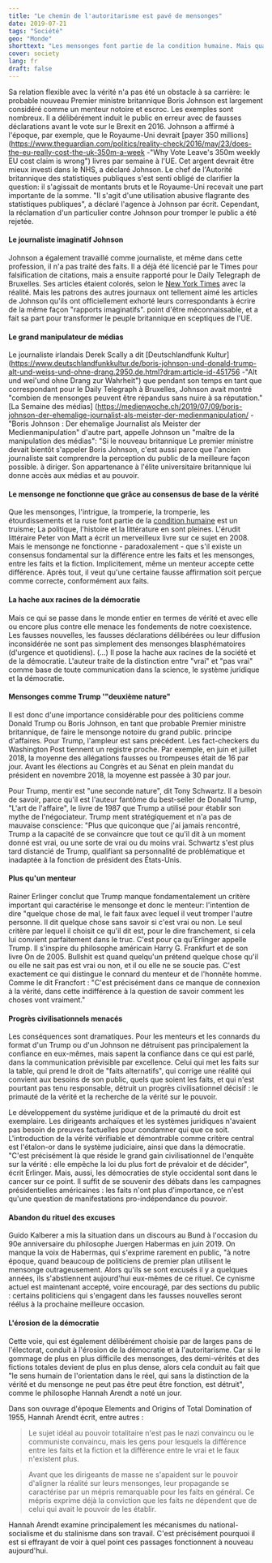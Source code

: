 ```yaml
---
title: "Le chemin de l'autoritarisme est pavé de mensonges"
date: 2019-07-21
tags: "Société"
geo: "Monde"
shorttext: "Les mensonges font partie de la condition humaine. Mais quand les politiciens font du mensonge un principe d'entreprise, la démocratie est en danger."
cover: society
lang: fr
draft: false
---
```


Sa relation flexible avec la vérité n'a pas été un obstacle à sa carrière: le probable nouveau Premier ministre britannique Boris Johnson est largement considéré comme un menteur notoire et escroc. Les exemples sont nombreux. Il a délibérément induit le public en erreur avec de fausses déclarations avant le vote sur le Brexit en 2016. Johnson a affirmé à l'époque, par exemple, que le Royaume-Uni devrait [payer 350 millions](https://www.theguardian.com/politics/reality-check/2016/may/23/does-the-eu-really-cost-the-uk-350m-a-week -"Why Vote Leave's 350m weekly EU cost claim is wrong") livres par semaine à l'UE. Cet argent devrait être mieux investi dans le NHS, a déclaré Johnson. Le chef de l'Autorité britannique des statistiques publiques s'est senti obligé de clarifier la question: il s'agissait de montants bruts et le Royaume-Uni recevait une part importante de la somme. "Il s'agit d'une utilisation abusive flagrante des statistiques publiques", a déclaré l'agence à Johnson par écrit. Cependant, la réclamation d'un particulier contre Johnson pour tromper le public a été rejetée.

#### Le journaliste imaginatif Johnson

Johnson a également travaillé comme journaliste, et même dans cette profession, il n'a pas traité des faits. Il a déjà été licencié par le Times pour falsification de citations, mais a ensuite rapporté pour le Daily Telegraph de Bruxelles. Ses articles étaient colorés, selon le [New York Times](https://www.nytimes.com/2016/06/22/opinion/who-is-to-blame-for-brexits-appeal-british-newspapers.html") avec la réalité. Mais les patrons des autres journaux ont tellement aimé les articles de Johnson qu'ils ont officiellement exhorté leurs correspondants à écrire de la même façon "rapports imaginatifs". point d'être méconnaissable, et a fait sa part pour transformer le peuple britannique en sceptiques de l'UE.

#### Le grand manipulateur de médias

Le journaliste irlandais Derek Scally a dit [Deutschlandfunk Kultur](https://www.deutschlandfunkkultur.de/boris-johnson-und-donald-trump-alt-und-weiss-und-ohne-drang.2950.de.html?dram:article-id-451756 -"Alt und wei'und ohne Drang zur Wahrheit") que pendant son temps en tant que correspondant pour le Daily Telegraph à Bruxelles, Johnson avait montré "combien de mensonges peuvent être répandus sans nuire à sa réputation." [La Semaine des médias] (https://medienwoche.ch/2019/07/09/boris-johnson-der-ehemalige-journalist-als-meister-der-medienmanipulation/ - "Boris Johnson : Der ehemalige Journalist als Meister der Medienmanipulation" d'autre part, appelle Johnson un "maître de la manipulation des médias": "Si le nouveau britannique Le premier ministre devait bientôt s'appeler Boris Johnson, c'est aussi parce que l'ancien journaliste sait comprendre la perception du public de la meilleure façon possible. à diriger. Son appartenance à l'élite universitaire britannique lui donne accès aux médias et au pouvoir.

#### Le mensonge ne fonctionne que grâce au consensus de base de la vérité

Que les mensonges, l'intrigue, la tromperie, la tromperie, les étourdissements et la ruse font partie de la [condition humaine](https://fr.wikipedia.org/wiki/Condition_humaine "Condition humaine") est un truisme; La politique, l'histoire et la littérature en sont pleines. L'érudit littéraire Peter von Matt a écrit un merveilleux livre sur ce sujet en 2008. Mais le mensonge ne fonctionne - paradoxalement - que s'il existe un consensus fondamental sur la différence entre les faits et les mensonges, entre les faits et la fiction. Implicitement, même un menteur accepte cette différence. Après tout, il veut qu'une certaine fausse affirmation soit perçue comme correcte, conformément aux faits.

#### La hache aux racines de la démocratie

Mais ce qui se passe dans le monde entier en termes de vérité et avec elle ou encore plus contre elle menace les fondements de notre coexistence. Les fausses nouvelles, les fausses déclarations délibérées ou leur diffusion inconsidérée ne sont pas simplement des mensonges blasphématoires (d'urgence et quotidiens). (...) Il pose la hache aux racines de la société et de la démocratie. L'auteur traite de la distinction entre "vrai" et "pas vrai" comme base de toute communication dans la science, le système juridique et la démocratie.

#### Mensonges comme Trump '"deuxième nature"

Il est donc d'une importance considérable pour des politiciens comme Donald Trump ou Boris Johnson, en tant que probable Premier ministre britannique, de faire le mensonge notoire du grand public. principe d'affaires. Pour Trump, l'ampleur est sans précédent. Les fact-checkers du Washington Post tiennent un registre proche. Par exemple, en juin et juillet 2018, la moyenne des allégations fausses ou trompeuses était de 16 par jour. Avant les élections au Congrès et au Sénat en plein mandat du président en novembre 2018, la moyenne est passée à 30 par jour.

Pour Trump, mentir est "une seconde nature", dit Tony Schwartz. Il a besoin de savoir, parce qu'il est l'auteur fantôme du best-seller de Donald Trump, "L'art de l'affaire", le livre de 1987 que Trump a utilisé pour établir son mythe de l'négociateur. Trump ment stratégiquement et n'a pas de mauvaise conscience: "Plus que quiconque que j'ai jamais rencontré, Trump a la capacité de se convaincre que tout ce qu'il dit à un moment donné est vrai, ou une sorte de vrai ou du moins vrai. Schwartz s'est plus tard distancié de Trump, qualifiant sa personnalité de problématique et inadaptée à la fonction de président des États-Unis.

#### Plus qu'un menteur

Rainer Erlinger conclut que Trump manque fondamentalement un critère important qui caractérise le mensonge et donc le menteur: l'intention de dire "quelque chose de mal, le fait faux avec lequel il veut tromper l'autre personne. Il dit quelque chose sans savoir si c'est vrai ou non. Le seul critère par lequel il choisit ce qu'il dit est, pour le dire franchement, si cela lui convient parfaitement dans le truc. C'est pour ça qu'Erlinger appelle Trump. Il s'inspire du philosophe américain Harry G. Frankfurt et de son livre On de 2005. Bullshit est quand quelqu'un prétend quelque chose qu'il ou elle ne sait pas est vrai ou non, et il ou elle ne se soucie pas. C'est exactement ce qui distingue le connard du menteur et de l'honnête homme. Comme le dit Francfort : "C'est précisément dans ce manque de connexion à la vérité, dans cette indifférence à la question de savoir comment les choses vont vraiment."

#### Progrès civilisationnels menacés

Les conséquences sont dramatiques. Pour les menteurs et les connards du format d'un Trump ou d'un Johnson ne détruisent pas principalement la confiance en eux-mêmes, mais sapent la confiance dans ce qui est parlé, dans la communication prévisible par excellence. Celui qui met les faits sur la table, qui prend le droit de "faits alternatifs", qui corrige une réalité qui convient aux besoins de son public, quels que soient les faits, et qui n'est pourtant pas tenu responsable, détruit un progrès civilisationnel décisif : le primauté de la vérité et la recherche de la vérité sur le pouvoir.

Le développement du système juridique et de la primauté du droit est exemplaire. Les dirigeants archaïques et les systèmes juridiques n'avaient pas besoin de preuves factuelles pour condamner qui que ce soit. L'introduction de la vérité vérifiable et démontrable comme critère central est l'étalon-or dans le système judiciaire, ainsi que dans la démocratie. "C'est précisément là que réside le grand gain civilisationnel de l'enquête sur la vérité : elle empêche la loi du plus fort de prévaloir et de décider", écrit Erlinger. Mais, aussi, les démocraties de style occidental sont dans le cancer sur ce point. Il suffit de se souvenir des débats dans les campagnes présidentielles américaines : les faits n'ont plus d'importance, ce n'est qu'une question de manifestations pro-indépendance du pouvoir.

#### Abandon du rituel des excuses

Guido Kalberer a mis la situation dans un discours au Bund à l'occasion du 90e anniversaire du philosophe Juergen Habermas en juin 2019. On manque la voix de Habermas, qui s'exprime rarement en public, "à notre époque, quand beaucoup de politiciens de premier plan utilisent le mensonge outrageusement. Alors qu'ils se sont excusés il y a quelques années, ils s'abstiennent aujourd'hui eux-mêmes de ce rituel. Ce cynisme actuel est maintenant accepté, voire encouragé, par des sections du public : certains politiciens qui s'engagent dans les fausses nouvelles seront réélus à la prochaine meilleure occasion.

#### L'érosion de la démocratie

Cette voie, qui est également délibérément choisie par de larges pans de l'électorat, conduit à l'érosion de la démocratie et à l'autoritarisme. Car si le gommage de plus en plus difficile des mensonges, des demi-vérités et des fictions totales devient de plus en plus dense, alors cela conduit au fait que "le sens humain de l'orientation dans le réel, qui sans la distinction de la vérité et du mensonge ne peut pas être peut être fonction, est détruit", comme le philosophe Hannah Arendt a noté un jour.

Dans son ouvrage d'époque Elements and Origins of Total Domination of 1955, Hannah Arendt écrit, entre autres :

> Le sujet idéal au pouvoir totalitaire n'est pas le nazi convaincu ou le communiste convaincu, mais les gens pour lesquels la différence entre les faits et la fiction et la différence entre le vrai et le faux n'existent plus.

> Avant que les dirigeants de masse ne s'apaident sur le pouvoir d'aligner la réalité sur leurs mensonges, leur propagande se caractérise par un mépris remarquable pour les faits en général. Ce mépris exprime déjà la conviction que les faits ne dépendent que de celui qui avait le pouvoir de les établir.

Hannah Arendt examine principalement les mécanismes du national-socialisme et du stalinisme dans son travail. C'est précisément pourquoi il est si effrayant de voir à quel point ces passages fonctionnent à nouveau aujourd'hui.
